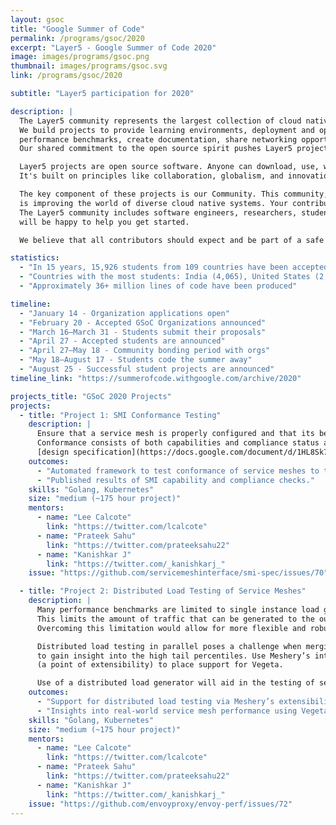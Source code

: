```yaml
---
layout: gsoc
title: "Google Summer of Code"
permalink: /programs/gsoc/2020
excerpt: "Layer5 - Google Summer of Code 2020"
image: images/programs/gsoc.png
thumbnail: images/programs/gsoc.svg
link: /programs/gsoc/2020

subtitle: "Layer5 participation for 2020"

description: |
  The Layer5 community represents the largest collection of cloud native management integrations.
  We build projects to provide learning environments, deployment and operational best practices,
  performance benchmarks, create documentation, share networking opportunities, and more.
  Our shared commitment to the open source spirit pushes Layer5 projects forward. New members are always welcome.

  Layer5 projects are open source software. Anyone can download, use, work on, and share it with others.
  It's built on principles like collaboration, globalism, and innovation. Layer5 projects are distributed under the terms of Apache v2.

  The key component of these projects is our Community. This community, which you will join as a participant in Google Summer of Code,
  is improving the world of diverse cloud native systems. Your contributions will affect people you've never met.
  The Layer5 community includes software engineers, researchers, students, artists, system administrators, operators and web designers — all of whom
  will be happy to help you get started.

  We believe that all contributors should expect and be part of a safe and friendly environment for constructive contribution.

statistics:
  - "In 15 years, 15,926 students from 109 countries have been accepted into GSoC"
  - "Countries with the most students: India (4,065), United States (2,552), and Germany (870)"
  - "Approximately 36+ million lines of code have been produced"

timeline:
  - "January 14 - Organization applications open"
  - "February 20 - Accepted GSoC Organizations announced"
  - "March 16–March 31 - Students submit their proposals"
  - "April 27 - Accepted students are announced"
  - "April 27–May 18 - Community bonding period with orgs"
  - "May 18–August 17 - Students code the summer away"
  - "August 25 - Successful student projects are announced"
timeline_link: "https://summerofcode.withgoogle.com/archive/2020"

projects_title: "GSoC 2020 Projects"
projects:
  - title: "Project 1: SMI Conformance Testing"
    description: |
      Ensure that a service mesh is properly configured and that its behavior conforms to official SMI specifications.
      Conformance consists of both capabilities and compliance status as outlined in the
      [design specification](https://docs.google.com/document/d/1HL8Sk7NSLLj-9PRqoHYVIGyU6fZxUQFotrxbmfFtjwc/edit).
    outcomes:
      - "Automated framework to test conformance of service meshes to the SMI spec."
      - "Published results of SMI capability and compliance checks."
    skills: "Golang, Kubernetes"
    size: "medium (~175 hour project)"
    mentors:
      - name: "Lee Calcote"
        link: "https://twitter.com/lcalcote"
      - name: "Prateek Sahu"
        link: "https://twitter.com/prateeksahu22"
      - name: "Kanishkar J"
        link: "https://twitter.com/_kanishkarj_"
    issue: "https://github.com/servicemeshinterface/smi-spec/issues/70"

  - title: "Project 2: Distributed Load Testing of Service Meshes"
    description: |
      Many performance benchmarks are limited to single instance load generation (single pod load generator).
      This limits the amount of traffic that can be generated to the output of a single machine running in or out of a cluster.
      Overcoming this limitation would allow for more flexible and robust testing.

      Distributed load testing in parallel poses a challenge when merging results without losing the precision needed
      to gain insight into the high tail percentiles. Use Meshery’s interface for supporting different load generators
      (a point of extensibility) to place support for Vegeta.

      Use of a distributed load generator will aid in the testing of service mesh behavior under real-world conditions.
    outcomes:
      - "Support for distributed load testing via Meshery’s extensibility interface."
      - "Insights into real-world service mesh performance using Vegeta."
    skills: "Golang, Kubernetes"
    size: "medium (~175 hour project)"
    mentors:
      - name: "Lee Calcote"
        link: "https://twitter.com/lcalcote"
      - name: "Prateek Sahu"
        link: "https://twitter.com/prateeksahu22"
      - name: "Kanishkar J"
        link: "https://twitter.com/_kanishkarj_"
    issue: "https://github.com/envoyproxy/envoy-perf/issues/72"
---
```

